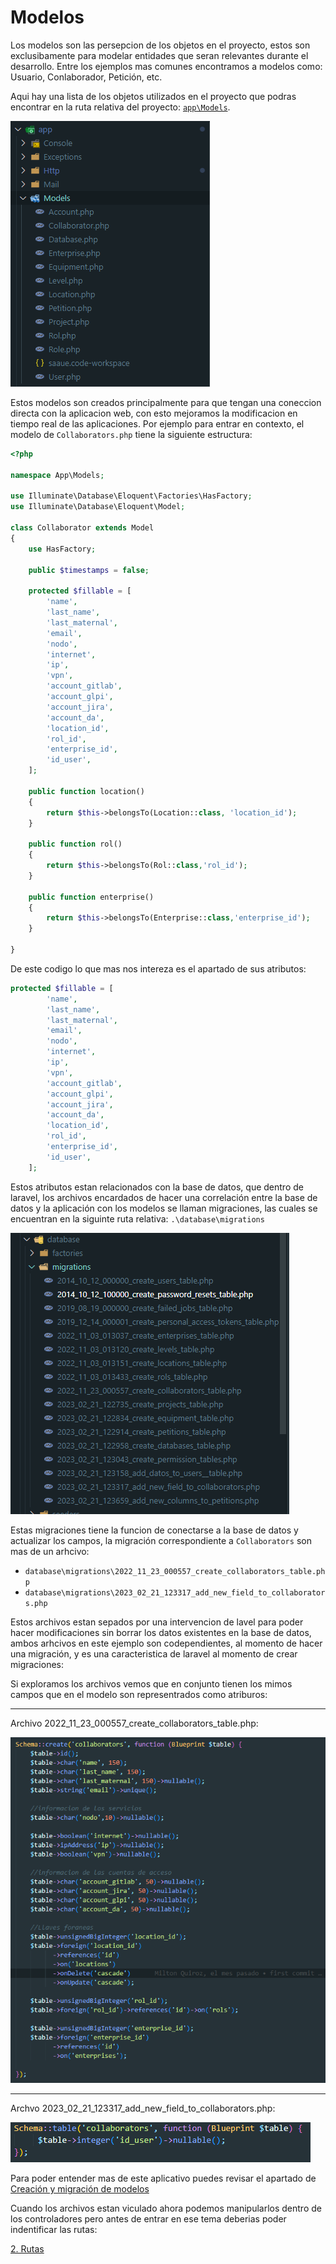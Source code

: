 # Modelos 
Los modelos son las persepcion de los objetos en el proyecto, estos son exclusibamente para modelar  entidades que seran relevantes durante el desarrollo. Entre los ejemplos mas comunes encontramos a modelos como: Usuario, Conlaborador, Petición, etc.

Aqui hay una lista de los objetos utilizados en el proyecto que podras encontrar en la ruta relativa del proyecto: [`app\Models`](app\Models).

![01. Lista de Modelos utilizados](01_01.png)

Estos modelos son creados principalmente para que tengan una coneccion directa con la aplicacion web, con esto mejoramos la modificacion en tiempo real de las aplicaciones. Por ejemplo para entrar en contexto, el modelo de `Collaborators.php` tiene la siguiente estructura: 
```php
<?php

namespace App\Models;

use Illuminate\Database\Eloquent\Factories\HasFactory;
use Illuminate\Database\Eloquent\Model;

class Collaborator extends Model
{
    use HasFactory;

    public $timestamps = false;

    protected $fillable = [
        'name',
        'last_name',
        'last_maternal',
        'email',
        'nodo',
        'internet',
        'ip',
        'vpn',
        'account_gitlab',
        'account_glpi',
        'account_jira',
        'account_da',
        'location_id',
        'rol_id',
        'enterprise_id',
        'id_user',
    ];

    public function location()
    {
        return $this->belongsTo(Location::class, 'location_id');
    }

    public function rol()
    {
        return $this->belongsTo(Rol::class,'rol_id');
    }

    public function enterprise()
    {
        return $this->belongsTo(Enterprise::class,'enterprise_id');
    }

}
```
De este codigo lo que mas nos intereza es el apartado de sus atributos:
```php
protected $fillable = [
        'name',
        'last_name',
        'last_maternal',
        'email',
        'nodo',
        'internet',
        'ip',
        'vpn',
        'account_gitlab',
        'account_glpi',
        'account_jira',
        'account_da',
        'location_id',
        'rol_id',
        'enterprise_id',
        'id_user',
    ];
```
Estos atributos estan relacionados con la base de datos, que dentro de laravel, los archivos encardados de hacer una correlación entre la base de datos y la aplicación con los modelos se llaman migraciones, las cuales se encuentran en la siguinte ruta relativa: `.\database\migrations`

![2. Listas de Migraciones](01_02.png)

Estas migraciones tiene la funcion de conectarse a la base de datos y actualizar los campos, la migración correspondiente a `Collaborators` son mas de un arhcivo:
- `database\migrations\2022_11_23_000557_create_collaborators_table.php`
- `database\migrations\2023_02_21_123317_add_new_field_to_collaborators.php`

Estos archivos estan sepados por una intervencion de lavel para poder hacer modificaciones sin borrar los datos existentes en la base de datos, ambos arhcivos en este ejemplo son codependientes, al momento de hacer una migración, y es una caracteristica de laravel al momento de crear migraciones:

Si exploramos los archivos vemos que en conjunto tienen los mimos campos que en el modelo son representrados como atriburos:

--- 

Archivo 2022_11_23_000557_create_collaborators_table.php:

![3. Campos del archivo: 2022_11_23_000557_create_collaborators_table.php](01_03.png)

---

Archvo 2023_02_21_123317_add_new_field_to_collaborators.php: 

![4. Campos del archivo: 2023_02_21_123317_add_new_field_to_collaborators.php](01_04.png)

<!-- EXC Report -->
Para poder entender mas de este aplicativo puedes revisar el apartado de [Creación y migración de modelos](./01_CreacionMigracionModelo/01_CreacionMigracionModelo.md)
<!-- EXC Report -->

Cuando los archivos estan viculado ahora podemos manipularlos dentro de los controladores pero antes de entrar en ese tema deberias poder indentificar las rutas:

[2. Rutas](../02_Rutas/02_Rutas.md)

















